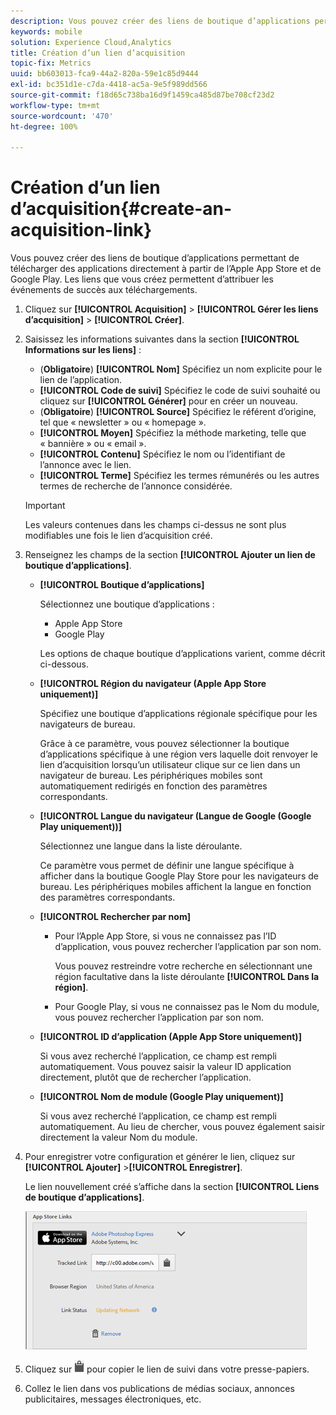 ```yaml
---
description: Vous pouvez créer des liens de boutique d’applications permettant de télécharger des applications directement à partir de l’Apple App Store et de Google Play. Les liens que vous créez permettent d’attribuer les événements de succès aux téléchargements.
keywords: mobile
solution: Experience Cloud,Analytics
title: Création d’un lien d’acquisition
topic-fix: Metrics
uuid: bb603013-fca9-44a2-820a-59e1c85d9444
exl-id: bc351d1e-c7da-4418-ac5a-9e5f989dd566
source-git-commit: f18d65c738ba16d9f1459ca485d87be708cf23d2
workflow-type: tm+mt
source-wordcount: '470'
ht-degree: 100%

---
```


# Création d’un lien d’acquisition{#create-an-acquisition-link}

Vous pouvez créer des liens de boutique d’applications permettant de télécharger des applications directement à partir de l’Apple App Store et de Google Play. Les liens que vous créez permettent d’attribuer les événements de succès aux téléchargements.

1. Cliquez sur **[!UICONTROL Acquisition]** > **[!UICONTROL Gérer les liens d’acquisition]** > **[!UICONTROL Créer]**.
1. Saisissez les informations suivantes dans la section **[!UICONTROL Informations sur les liens]** :

   * (**Obligatoire**) **[!UICONTROL Nom]**
Spécifiez un nom explicite pour le lien de l’application.
   * **[!UICONTROL Code de suivi]**
Spécifiez le code de suivi souhaité ou cliquez sur **[!UICONTROL Générer]** pour en créer un nouveau.
   * (**Obligatoire**) **[!UICONTROL Source]**
Spécifiez le référent d’origine, tel que « newsletter » ou « homepage ».
   * **[!UICONTROL Moyen]**
Spécifiez la méthode marketing, telle que « bannière » ou « email ».
   * **[!UICONTROL Contenu]**
Spécifiez le nom ou l’identifiant de l’annonce avec le lien.
   * **[!UICONTROL Terme]**
Spécifiez les termes rémunérés ou les autres termes de recherche de l’annonce considérée.
   >[!IMPORTANT]
   >
   >Les valeurs contenues dans les champs ci-dessus ne sont plus modifiables une fois le lien d’acquisition créé.

1. Renseignez les champs de la section **[!UICONTROL Ajouter un lien de boutique d’applications]**.

   * **[!UICONTROL Boutique d’applications]**

      Sélectionnez une boutique d’applications :
      * Apple App Store
      * Google Play

      Les options de chaque boutique d’applications varient, comme décrit ci-dessous.

   * **[!UICONTROL Région du navigateur (Apple App Store uniquement)]**

      Spécifiez une boutique d’applications régionale spécifique pour les navigateurs de bureau.

      Grâce à ce paramètre, vous pouvez sélectionner la boutique d’applications spécifique à une région vers laquelle doit renvoyer le lien d’acquisition lorsqu’un utilisateur clique sur ce lien dans un navigateur de bureau. Les périphériques mobiles sont automatiquement redirigés en fonction des paramètres correspondants.

   * **[!UICONTROL Langue du navigateur (Langue de Google (Google Play uniquement))]**

      Sélectionnez une langue dans la liste déroulante.

      Ce paramètre vous permet de définir une langue spécifique à afficher dans la boutique Google Play Store pour les navigateurs de bureau. Les périphériques mobiles affichent la langue en fonction des paramètres correspondants.

   * **[!UICONTROL Rechercher par nom]**

      * Pour l’Apple App Store, si vous ne connaissez pas l’ID d’application, vous pouvez rechercher l’application par son nom.

         Vous pouvez restreindre votre recherche en sélectionnant une région facultative dans la liste déroulante **[!UICONTROL Dans la région]**.

      * Pour Google Play, si vous ne connaissez pas le Nom du module, vous pouvez rechercher l’application par son nom.
   * **[!UICONTROL ID d’application (Apple App Store uniquement)]**

      Si vous avez recherché l’application, ce champ est rempli automatiquement. Vous pouvez saisir la valeur ID application directement, plutôt que de rechercher l’application.

   * **[!UICONTROL Nom de module (Google Play uniquement)]**

      Si vous avez recherché l’application, ce champ est rempli automatiquement. Au lieu de chercher, vous pouvez également saisir directement la valeur Nom du module.



1. Pour enregistrer votre configuration et générer le lien, cliquez sur **[!UICONTROL Ajouter]** >**[!UICONTROL Enregistrer]**.

   Le lien nouvellement créé s’affiche dans la section **[!UICONTROL Liens de boutique d’applications]**.

   ![lien de la boutique](assets/apps_store_links.png)

1. Cliquez sur ![l’icône Presse-papiers](assets/icon_clipboard.png) pour copier le lien de suivi dans votre presse-papiers.

1. Collez le lien dans vos publications de médias sociaux, annonces publicitaires, messages électroniques, etc.
